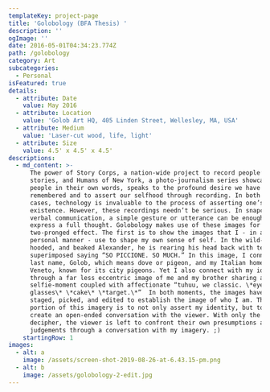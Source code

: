 ```yaml
---
templateKey: project-page
title: 'Golobology (BFA Thesis) '
description: ''
ogImage: ''
date: 2016-05-01T04:34:23.774Z
path: /golobology
category: Art
subcategories:
  - Personal
isFeatured: true
details:
  - attribute: Date
    value: May 2016
  - attribute: Location
    value: 'Golob Art HQ, 405 Linden Street, Wellesley, MA, USA'
  - attribute: Medium
    value: 'Laser-cut wood, life, light'
  - attribute: Size
    value: 4.5' x 4.5' x 4.5'
descriptions:
  - md_content: >-
      The power of Story Corps, a nation-wide project to record people’s
      stories, and Humans of New York, a photo-journalism series showcasing
      people in their own words, speaks to the profound desire we have to be
      remembered and to assert our selfhood through recording. In both these
      cases, technology is invaluable to the process of asserting one’s very
      existence. However, these recordings needn’t be serious. In snapchat as in
      verbal communication, a simple gesture or utterance can be enough to
      express a full thought. Golobology makes use of these images for a
      two-pronged effect. The first is to show the images that I - in a very
      personal manner - use to shape my own sense of self. In the wild-eyed,
      hooded, and beaked Alexander, he is rearing his head back with text
      superimposed saying “SO PICCIONE. SO MUCH.” In this image, I connect to my
      last name, Golob, which means dove or pigeon, and my Italian home of
      Veneto, known for its city pigeons. Yet I also connect with my identity
      through a far less eccentric image of me and my brother sharing a fun
      selfie-moment coupled with affectionate “tuhuu, we classic. \*eye
      glasses\* \*cake\* \*target.\*”  In both moments, the images have been
      staged, picked, and edited to establish the image of who I am. The second
      portion of this imagery is to not only assert my identity, but to also
      create an open-ended conversation with the viewer. With only the images to
      decipher, the viewer is left to confront their own presumptions and
      judgements through a conversation with my imagery. ;)
    startingRow: 1
images:
  - alt: a
    image: /assets/screen-shot-2019-08-26-at-6.43.15-pm.png
  - alt: b
    image: /assets/golobology-2-edit.jpg
---
```


